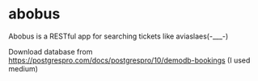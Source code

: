 # abobus
Abobus is a RESTful app for searching tickets like aviaslaes(-___-)

Download database from https://postgrespro.com/docs/postgrespro/10/demodb-bookings (I used medium)

